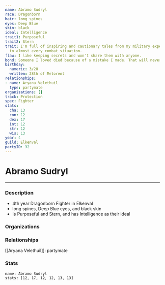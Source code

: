 ```yaml
---
name: Abramo Sudryl
race: Dragonborn
hair: long spines
eyes: Deep Blue
skin: black
ideal: Intelligence
trait1: Purposeful
trait2: Stern
trait: I'm full of inspiring and cautionary tales from my military experience relevant
  to almost every combat situation.
flaw: I like keeping secrets and won't share them with anyone.
bond: Someone I loved died because of a mistake I made. That will never happen again.
birthday:
  numeric: 3/28
  written: 28th of Melorent
relationships:
- name: Aryana Velethuil
  type: partymate
organizations: []
track: Protection
spec: Fighter
stats:
  cha: 13
  con: 12
  dex: 17
  int: 12
  str: 12
  wis: 13
year: 4
guild: Elkenval
partyID: 32
---
```

# Abramo Sudryl
---
### Description
- 4th year Dragonborn Fighter in Elkenval
- long spines, Deep Blue eyes, and black skin
- Is Purposeful and Stern, and has Intelligence as their ideal

### Organizations
### Relationships
[[Aryana Velethuil]]: partymate
### Stats
```statblock
name: Abramo Sudryl
stats: [12, 17, 12, 12, 13, 13]
```